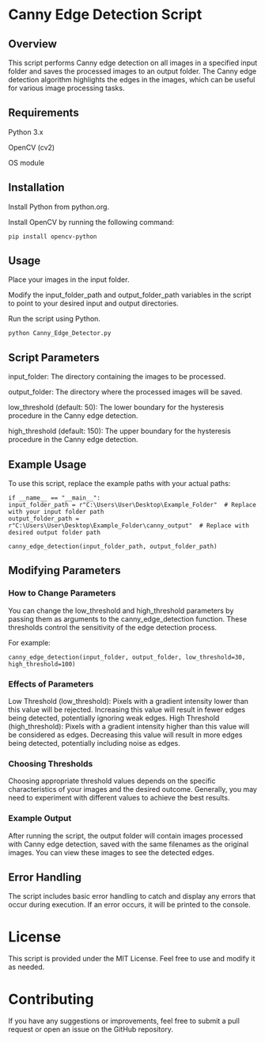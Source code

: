 # Canny Edge Detection Script

## Overview

This script performs Canny edge detection on all images in a specified input folder and saves the processed images to an output folder. The Canny edge detection algorithm highlights the edges in the images, which can be useful for various image processing tasks.

## Requirements

Python 3.x

OpenCV (cv2)

OS module

## Installation

Install Python from python.org.

Install OpenCV by running the following command:

    pip install opencv-python

## Usage

Place your images in the input folder.

Modify the input_folder_path and output_folder_path variables in the script to point to your desired input and output directories.

Run the script using Python.

    python Canny_Edge_Detector.py

## Script Parameters

input_folder: The directory containing the images to be processed.

output_folder: The directory where the processed images will be saved.

low_threshold (default: 50): The lower boundary for the hysteresis procedure in the Canny edge detection.

high_threshold (default: 150): The upper boundary for the hysteresis procedure in the Canny edge detection.

## Example Usage

To use this script, replace the example paths with your actual paths:

    if __name__ == "__main__":
    input_folder_path = r"C:\Users\User\Desktop\Example_Folder"  # Replace with your input folder path
    output_folder_path = r"C:\Users\User\Desktop\Example_Folder\canny_output"  # Replace with desired output folder path

    canny_edge_detection(input_folder_path, output_folder_path)

## Modifying Parameters

### How to Change Parameters

You can change the low_threshold and high_threshold parameters by passing them as arguments to the canny_edge_detection function. These thresholds control the sensitivity of the edge detection process.

For example:

    canny_edge_detection(input_folder, output_folder, low_threshold=30, high_threshold=100)

### Effects of Parameters

Low Threshold (low_threshold): Pixels with a gradient intensity lower than this value will be rejected. Increasing this value will result in fewer edges being detected, potentially ignoring weak edges.
High Threshold (high_threshold): Pixels with a gradient intensity higher than this value will be considered as edges. Decreasing this value will result in more edges being detected, potentially including noise as edges.

### Choosing Thresholds

Choosing appropriate threshold values depends on the specific characteristics of your images and the desired outcome. Generally, you may need to experiment with different values to achieve the best results.

### Example Output

After running the script, the output folder will contain images processed with Canny edge detection, saved with the same filenames as the original images. You can view these images to see the detected edges.

## Error Handling

The script includes basic error handling to catch and display any errors that occur during execution. If an error occurs, it will be printed to the console.

# License

This script is provided under the MIT License. Feel free to use and modify it as needed.

# Contributing

If you have any suggestions or improvements, feel free to submit a pull request or open an issue on the GitHub repository.
